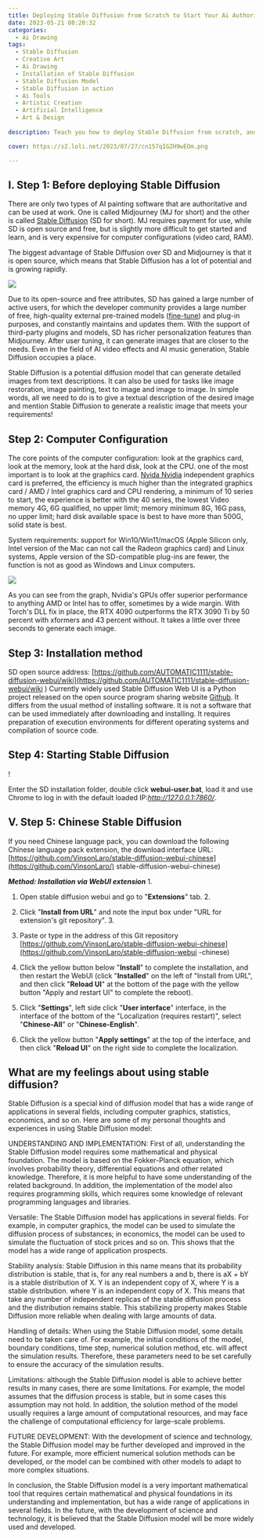 ```yaml
---
title: Deploying Stable Diffusion from Scratch to Start Your Ai Authoring Journey
date: 2023-05-21 08:20:32
categories:
  - Ai Drawing
tags: 
  - Stable Diffusion
  - Creative Art
  - Ai Drawing
  - Installation of Stable Diffusion
  - Stable Diffusion Model
  - Stable Diffusion in action
  - Ai Tools
  - Artistic Creation
  - Artificial Intelligence
  - Art & Design
  
description: Teach you how to deploy Stable Diffusion from scratch, and start your way to create paintings, with Chinese tutorials in the back.

cover: https://s2.loli.net/2023/07/27/cn157qIGZH9wEOm.png

---
```


## I. Step 1: Before deploying Stable Diffusion

There are only two types of AI painting software that are authoritative and can be used at work. One is called Midjourney (MJ for short) and the other is called [Stable Diffusion](https://stablediffusionweb.com/) (SD for short). MJ requires payment for use, while SD is open source and free, but is slightly more difficult to get started and learn, and is very expensive for computer configurations (video card, RAM).

The biggest advantage of Stable Diffusion over SD and Midjourney is that it is open source, which means that Stable Diffusion has a lot of potential and is growing rapidly.

![](https://s2.loli.net/2023/07/27/cn157qIGZH9wEOm.png)

Due to its open-source and free attributes, SD has gained a large number of active users, for which the developer community provides a large number of free, high-quality external pre-trained models ([fine-tune](https://www.finetuneus.com/)) and plug-in purposes, and constantly maintains and updates them. With the support of third-party plugins and models, SD has richer personalization features than Midjourney. After user tuning, it can generate images that are closer to the needs. Even in the field of AI video effects and AI music generation, Stable Diffusion occupies a place.

Stable Diffusion is a potential diffusion model that can generate detailed images from text descriptions. It can also be used for tasks like image restoration, image painting, text to image and image to image. In simple words, all we need to do is to give a textual description of the desired image and mention Stable Diffusion to generate a realistic image that meets your requirements!

## Step 2: Computer Configuration

The core points of the computer configuration: look at the graphics card, look at the memory, look at the hard disk, look at the CPU. one of the most important is to look at the graphics card. [Nvida Nvidia](https://zh.wikipedia.org/zh-hans/%E8%8B%B1%E4%BC%9F%E8%BE%BE) independent graphics card is preferred, the efficiency is much higher than the integrated graphics card / AMD / Intel graphics card and CPU rendering, a minimum of 10 series to start, the experience is better with the 40 series, the lowest Video memory 4G, 6G qualified, no upper limit; memory minimum 8G, 16G pass, no upper limit; hard disk available space is best to have more than 500G, solid state is best.

System requirements: support for Win10/Win11/macOS (Apple Silicon only, Intel version of the Mac can not call the Radeon graphics card) and Linux systems, Apple version of the SD-compatible plug-ins are fewer, the function is not as good as Windows and Linux computers.

![](https://s2.loli.net/2023/07/27/wprb4uiGfMKENZL.jpg)

As you can see from the graph, Nvidia's GPUs offer superior performance to anything AMD or Intel has to offer, sometimes by a wide margin. With Torch's DLL fix in place, the RTX 4090 outperforms the RTX 3090 Ti by 50 percent with xformers and 43 percent without. It takes a little over three seconds to generate each image.

## Step 3: Installation method

SD open source address: [https://github.com/AUTOMATIC1111/stable-diffusion-webui/wiki](https://github.com/AUTOMATIC1111/stable-diffusion-webui/wiki )
Currently widely used Stable Diffusion Web UI is a Python project released on the open source program sharing website [Github](https://github.com/). It differs from the usual method of installing software. It is not a software that can be used immediately after downloading and installing. It requires preparation of execution environments for different operating systems and compilation of source code.

## Step 4: Starting Stable Diffusion

! [](https://s2.loli.net/2023/07/27/dBG8qZtTrIFEHVx.jpg)

Enter the SD installation folder, double click **webui-user.bat**, load it and use Chrome to log in with the default loaded IP:*http://127.0.0.1:7860/*.

## V. Step 5: Chinese Stable Diffusion

If you need Chinese language pack, you can download the following Chinese language pack extension, the download interface URL: [https://github.com/VinsonLaro/stable-diffusion-webui-chinese](https://github.com/VinsonLaro/) stable-diffusion-webui-chinese)

***Method: Installation via WebUI extension*** 1.

1. Open stable diffusion webui and go to "**Extensions**" tab. 2.

2. Click "**Install from URL**" and note the input box under "URL for extension's git repository". 3.

3. Paste or type in the address of this Git repository [https://github.com/VinsonLaro/stable-diffusion-webui-chinese](https://github.com/VinsonLaro/stable-diffusion-webui -chinese)

4. Click the yellow button below "**Install**" to complete the installation, and then restart the WebUI (click "**Installed**" on the left of "Install from URL", and then click "**Reload UI**" at the bottom of the page with the yellow button "Apply and restart UI" to complete the reboot).

5. Click "**Settings**", left side click "**User interface**" interface, in the interface of the bottom of the "Localization (requires restart)", select "**Chinese-All**" or "**Chinese-English**".

6. Click the yellow button "**Apply settings**" at the top of the interface, and then click "**Reload UI**" on the right side to complete the localization.

## What are my feelings about using stable diffusion?

Stable Diffusion is a special kind of diffusion model that has a wide range of applications in several fields, including computer graphics, statistics, economics, and so on. Here are some of my personal thoughts and experiences in using Stable Diffusion model:

UNDERSTANDING AND IMPLEMENTATION: First of all, understanding the Stable Diffusion model requires some mathematical and physical foundation. The model is based on the Fokker-Planck equation, which involves probability theory, differential equations and other related knowledge. Therefore, it is more helpful to have some understanding of the related background. In addition, the implementation of the model also requires programming skills, which requires some knowledge of relevant programming languages and libraries.

Versatile: The Stable Diffusion model has applications in several fields. For example, in computer graphics, the model can be used to simulate the diffusion process of substances; in economics, the model can be used to simulate the fluctuation of stock prices and so on. This shows that the model has a wide range of application prospects.

Stability analysis: Stable Diffusion in this name means that its probability distribution is stable, that is, for any real numbers a and b, there is aX + bY is a stable distribution of X. Y is an independent copy of X, where Y is a stable distribution. where Y is an independent copy of X. This means that take any number of independent replicas of the stable diffusion process and the distribution remains stable. This stabilizing property makes Stable Diffusion more reliable when dealing with large amounts of data.

Handling of details: When using the Stable Diffusion model, some details need to be taken care of. For example, the initial conditions of the model, boundary conditions, time step, numerical solution method, etc. will affect the simulation results. Therefore, these parameters need to be set carefully to ensure the accuracy of the simulation results.

Limitations: although the Stable Diffusion model is able to achieve better results in many cases, there are some limitations. For example, the model assumes that the diffusion process is stable, but in some cases this assumption may not hold. In addition, the solution method of the model usually requires a large amount of computational resources, and may face the challenge of computational efficiency for large-scale problems.

FUTURE DEVELOPMENT: With the development of science and technology, the Stable Diffusion model may be further developed and improved in the future. For example, more efficient numerical solution methods can be developed, or the model can be combined with other models to adapt to more complex situations.

In conclusion, the Stable Diffusion model is a very important mathematical tool that requires certain mathematical and physical foundations in its understanding and implementation, but has a wide range of applications in several fields. In the future, with the development of science and technology, it is believed that the Stable Diffusion model will be more widely used and developed.

